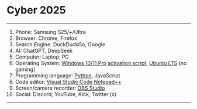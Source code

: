 # Cyber 2025

---
1. Phone: Samsung S25/+/Ultra
2. Browser: Chrome, Firefox
3. Search Engine: DuckDuckGo, Google
4. AI: ChatGPT, DeepSeek
5. Computer: Laptop, PC
6. Operating System: [Windows 10/11 Pro](https://www.microsoft.com/en-us/software-download/windows11) [activation script](https://github.com/massgravel/Microsoft-Activation-Scripts), [Ubuntu LTS](https://ubuntu.com/download/desktop) (no gaming)
7. Programming language: [Python](https://www.python.org/downloads), JavaScript
8. Code editor: [Visual Studio Code](https://code.visualstudio.com/Download) [Notepad++](https://notepad-plus-plus.org/downloads)
9. Screen/camera recorder: [OBS Studio](https://obsproject.com/)
10. Social: Discord, YouTube, Kick, Twitter (x)
---
